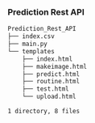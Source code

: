 ### Prediction Rest API

```bash
Prediction_Rest_API
├── index.csv
├── main.py
└── templates
    ├── index.html
    ├── makeimage.html
    ├── predict.html
    ├── routine.html
    ├── test.html
    └── upload.html

1 directory, 8 files
```
